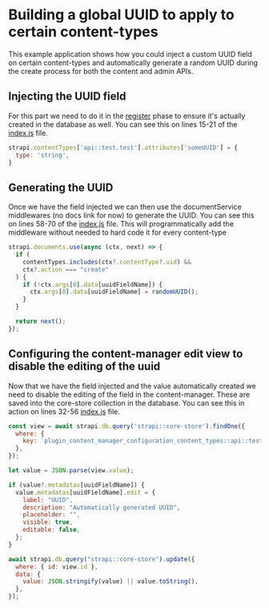 # Building a global UUID to apply to certain content-types

This example application shows how you could inject a custom UUID field on certain content-types and automatically generate a random UUID during the create process for both the content and admin APIs.

## Injecting the UUID field

For this part we need to do it in the [register](https://docs.strapi.io/dev-docs/configurations/functions#register) phase to ensure it's actually created in the database as well. You can see this on lines 15-21 of the [index.js](./src/index.js) file.

```js
strapi.contentTypes['api::test.test'].attributes['someUUID'] = {
  type: 'string',
}
```

## Generating the UUID

Once we have the field injected we can then use the documentService middlewares (no docs link for now) to generate the UUID. You can see this on lines 58-70 of the [index.js](./src/index.js) file. This will programmatically add the middleware without needed to hard code it for every content-type

```js
strapi.documents.use(async (ctx, next) => {
  if (
    contentTypes.includes(ctx?.contentType?.uid) &&
    ctx?.action === "create"
  ) {
    if (!ctx.args[0].data[uuidFieldName]) {
      ctx.args[0].data[uuidFieldName] = randomUUID();
    }
  }

  return next();
});
```

## Configuring the content-manager edit view to disable the editing of the uuid

Now that we have the field injected and the value automatically created we need to disable the editing of the field in the content-manager. These are saved into the core-store collection in the database. You can see this in action on lines 32-56 [index.js](./src/index.js) file.

```js
const view = await strapi.db.query('strapi::core-store').findOne({
  where: {
    key: `plugin_content_manager_configuration_content_types::api::test.test`,
  },
});

let value = JSON.parse(view.value);

if (value?.metadatas[uuidFieldName]) {
  value.metadatas[uuidFieldName].edit = {
    label: "UUID",
    description: "Automatically generated UUID",
    placeholder: "",
    visible: true,
    editable: false,
  };
}

await strapi.db.query("strapi::core-store").update({
  where: { id: view.id },
  data: {
    value: JSON.stringify(value) || value.toString(),
  },
});
```
